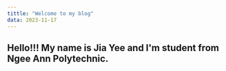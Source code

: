 ```yaml
---
tittle: "Welcome to my blog"
data: 2023-11-17
---
```

Hello!!! My name is Jia Yee and I'm student from Ngee Ann Polytechnic.
---
